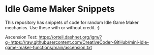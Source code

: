 # Idle Game Maker Snippets

This repository has snippets of code for random Idle Game Maker mechanics.
Use these with or without credit. :)

Ascension Test: https://orteil.dashnet.org/igm/?g=https://raw.githubusercontent.com/CreativeCoder-GitHub/mini-idle-game-maker-functions/main/ascension.txt

